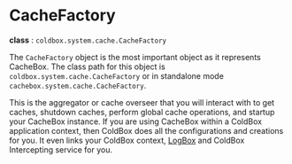 # CacheFactory

**class** : `coldbox.system.cache.CacheFactory`


The `CacheFactory` object is the most important object as it represents CacheBox. The class path for this object is `coldbox.system.cache.CacheFactory` or in standalone mode `cachebox.system.cache.CacheFactory`. 

This is the aggregator or cache overseer that you will interact with to get caches, shutdown caches, perform global cache operations, and startup your CacheBox instance. If you are using CacheBox within a ColdBox application context, then ColdBox does all the configurations and creations for you. It even links your ColdBox context, [LogBox](http://logbox.ortusbooks.com) and ColdBox Intercepting service for you.
